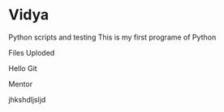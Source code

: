 # Vidya
Python scripts and testing
This is my first programe of Python 

Files Uploded 

Hello Git

Mentor 


jhkshdljsljd


